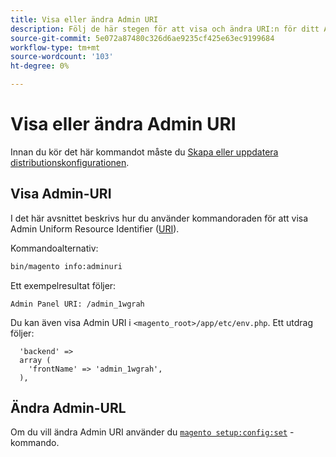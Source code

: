 ```yaml
---
title: Visa eller ändra Admin URI
description: Följ de här stegen för att visa och ändra URI:n för ditt Adobe Commerce- eller Magento Open Source Admin-program.
source-git-commit: 5e072a87480c326d6ae9235cf425e63ec9199684
workflow-type: tm+mt
source-wordcount: '103'
ht-degree: 0%

---
```



# Visa eller ändra Admin URI

Innan du kör det här kommandot måste du [Skapa eller uppdatera distributionskonfigurationen](deployment.md).

## Visa Admin-URI

I det här avsnittet beskrivs hur du använder kommandoraden för att visa Admin Uniform Resource Identifier ([URI](https://www.w3.org/Protocols/rfc2616/rfc2616-sec3.html#sec3.2)).

Kommandoalternativ:

```bash
bin/magento info:adminuri
```

Ett exempelresultat följer:

```terminal
Admin Panel URI: /admin_1wgrah
```

Du kan även visa Admin URI i `<magento_root>/app/etc/env.php`. Ett utdrag följer:

```php?start_inline=1
  'backend' =>
  array (
    'frontName' => 'admin_1wgrah',
  ),
```

## Ändra Admin-URL

Om du vill ändra Admin URI använder du [`magento setup:config:set`](deployment.md) -kommando.
